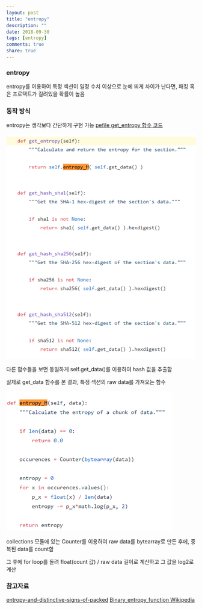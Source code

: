```yaml
---
layout: post
title: "entropy"
description: ""
date: 2018-09-30
tags: [entropy]
comments: true
share: true
---
```


### entropy
entropy를 이용하여 특정 섹션이 일정 수치 이상으로 눈에 띄게 차이가 난다면, 패킹 혹은 프로텍트가 걸려있을 확률이 높음

### 동작 방식
entropy는 생각보다 간단하게 구현 가능 <a href="https://github.com/erocarrera/pefile/blob/master/pefile.py#L1126">pefile get_entropy 함수 코드</a>

![entropy](/assets/images/entropy/entropy-01.png)

다른 함수들을 보면 동일하게 self.get_data()를 이용하여 hash 값을 추출함

실제로 get_data 함수를 본 결과, 특정 섹션의 raw data를 가져오는 함수

![entropy](/assets/images/entropy/entropy-02.png)

collections 모듈에 있는 Counter를 이용하여 raw data를 bytearray로 만든 후에, 중복된 data를 count함

그 후에 for loop를 돌려 float(count 값) / raw data 길이로 계산하고 그 값을 log2로 계산

### 참고자료
<a href="http://n10info.blogspot.com/2014/06/entropy-and-distinctive-signs-of-packed.html">entropy-and-distinctive-signs-of-packed</a>
<a href="https://en.wikipedia.org/wiki/Binary_entropy_function">Binary_entropy_function Wikipedia</a>